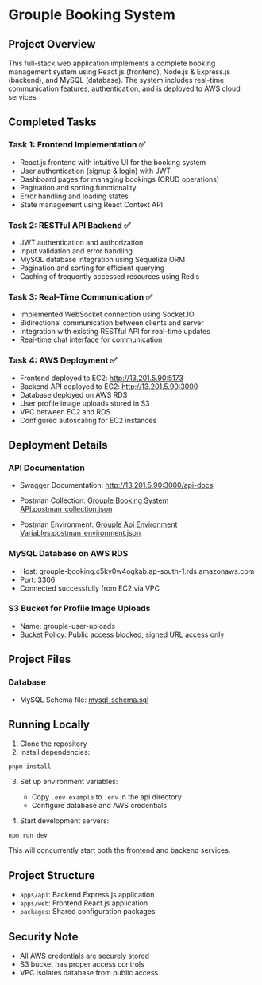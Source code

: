 # Grouple Booking System

## Project Overview

This full-stack web application implements a complete booking management system using React.js (frontend), Node.js & Express.js (backend), and MySQL (database). The system includes real-time communication features, authentication, and is deployed to AWS cloud services.

## Completed Tasks

### Task 1: Frontend Implementation ✅

- React.js frontend with intuitive UI for the booking system
- User authentication (signup & login) with JWT
- Dashboard pages for managing bookings (CRUD operations)
- Pagination and sorting functionality
- Error handling and loading states
- State management using React Context API

### Task 2: RESTful API Backend ✅

- JWT authentication and authorization
- Input validation and error handling
- MySQL database integration using Sequelize ORM
- Pagination and sorting for efficient querying
- Caching of frequently accessed resources using Redis

### Task 3: Real-Time Communication ✅

- Implemented WebSocket connection using Socket.IO
- Bidirectional communication between clients and server
- Integration with existing RESTful API for real-time updates
- Real-time chat interface for communication

### Task 4: AWS Deployment ✅

- Frontend deployed to EC2: http://13.201.5.90:5173
- Backend API deployed to EC2: http://13.201.5.90:3000
- Database deployed on AWS RDS
- User profile image uploads stored in S3
- VPC between EC2 and RDS
- Configured autoscaling for EC2 instances

## Deployment Details

### API Documentation

- Swagger Documentation: http://13.201.5.90:3000/api-docs

- Postman Collection: [Grouple Booking System API.postman_collection.json](/Grouple%20Booking%20System%20API.postman_collection.json)
- Postman Environment: [Grouple Api Environment Variables.postman_environment.json](/Grouple%20Api%20Environment%20Variables.postman_environment.json)

### MySQL Database on AWS RDS

- Host: grouple-booking.c5ky0w4ogkab.ap-south-1.rds.amazonaws.com
- Port: 3306
- Connected successfully from EC2 via VPC

### S3 Bucket for Profile Image Uploads

- Name: grouple-user-uploads
- Bucket Policy: Public access blocked, signed URL access only

## Project Files

### Database

- MySQL Schema file: [mysql-schema.sql](/mysql-schema.sql)

## Running Locally

1. Clone the repository
2. Install dependencies:

```
pnpm install
```

3. Set up environment variables:

   - Copy `.env.example` to `.env` in the api directory
   - Configure database and AWS credentials

4. Start development servers:

```
npm run dev
```

This will concurrently start both the frontend and backend services.

## Project Structure

- `apps/api`: Backend Express.js application
- `apps/web`: Frontend React.js application
- `packages`: Shared configuration packages

## Security Note

- All AWS credentials are securely stored
- S3 bucket has proper access controls
- VPC isolates database from public access
